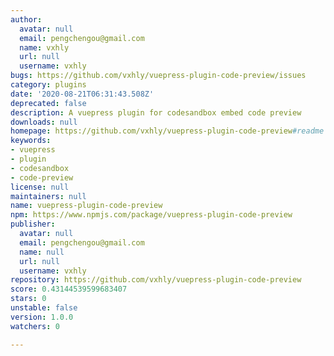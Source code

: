 ```yaml
---
author:
  avatar: null
  email: pengchengou@gmail.com
  name: vxhly
  url: null
  username: vxhly
bugs: https://github.com/vxhly/vuepress-plugin-code-preview/issues
category: plugins
date: '2020-08-21T06:31:43.508Z'
deprecated: false
description: A vuepress plugin for codesandbox embed code preview
downloads: null
homepage: https://github.com/vxhly/vuepress-plugin-code-preview#readme
keywords:
- vuepress
- plugin
- codesandbox
- code-preview
license: null
maintainers: null
name: vuepress-plugin-code-preview
npm: https://www.npmjs.com/package/vuepress-plugin-code-preview
publisher:
  avatar: null
  email: pengchengou@gmail.com
  name: null
  url: null
  username: vxhly
repository: https://github.com/vxhly/vuepress-plugin-code-preview
score: 0.43144539599683407
stars: 0
unstable: false
version: 1.0.0
watchers: 0

---
```


